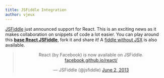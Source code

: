 ```yaml
---
title: JSFiddle Integration
author: vjeux
---
```


[JSFiddle](https://jsfiddle.net) just announced support for React. This is an exciting news as it makes collaboration on snippets of code a lot easier. You can play around this **[base React JSFiddle](https://jsfiddle.net/vjeux/kb3gN/)**, fork it and share it! A [fiddle without JSX](https://jsfiddle.net/vjeux/VkebS/) is also available.


<blockquote class="twitter-tweet" align="center"><p>React (by Facebook) is now available on JSFiddle. <a href="http://t.co/wNQf9JPv5u" title="http://facebook.github.io/react/">facebook.github.io/react/</a></p>&mdash; JSFiddle (@jsfiddle) <a href="https://twitter.com/jsfiddle/status/341114115781177344">June 2, 2013</a></blockquote>
<script async src="//platform.twitter.com/widgets.js" charset="utf-8"></script>
